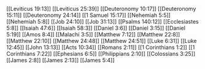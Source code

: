 [[Leviticus 19:13]]
[[Leviticus 25:39]]
[[Deuteronomy 10:17]]
[[Deuteronomy 15:11]]
[[Deuteronomy 24:14]]
[[1 Samuel 15:17]]
[[Nehemiah 5:5]]
[[Nehemiah 5:8]]
[[Job 24:10]]
[[Job 31:13]]
[[Psalms 140:12]]
[[Ecclesiastes 5:8]]
[[Isaiah 47:6]]
[[Isaiah 58:3]]
[[Daniel 3:6]]
[[Daniel 3:15]]
[[Daniel 5:19]]
[[Amos 8:4]]
[[Malachi 3:5]]
[[Matthew 7:12]]
[[Matthew 22:8]]
[[Matthew 22:10]]
[[Matthew 24:48]]
[[Matthew 24:51]]
[[Luke 6:31]]
[[Luke 12:45]]
[[John 13:13]]
[[Acts 10:34]]
[[Romans 2:11]]
[[1 Corinthians 1:2]]
[[1 Corinthians 7:22]]
[[Ephesians 6:5]]
[[Philippians 2:10]]
[[Colossians 3:25]]
[[James 2:8]]
[[James 2:13]]
[[James 5:4]]
